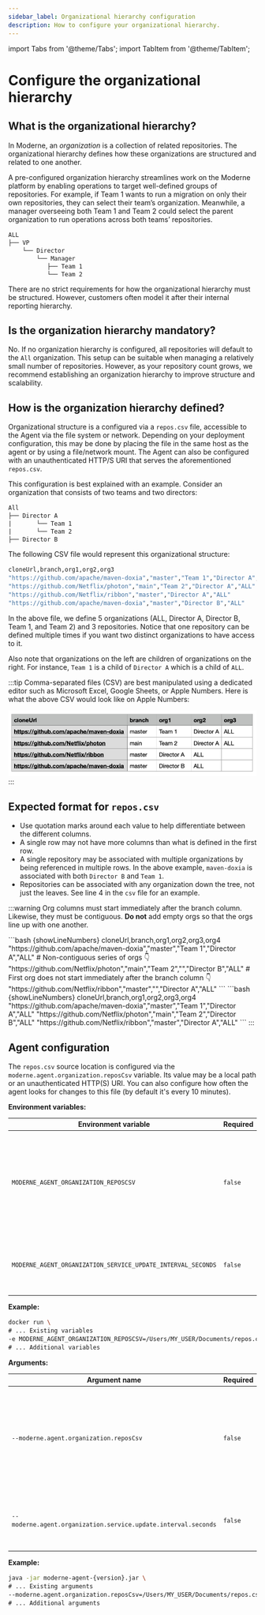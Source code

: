 ```yaml
---
sidebar_label: Organizational hierarchy configuration
description: How to configure your organizational hierarchy.
---
```


import Tabs from '@theme/Tabs';
import TabItem from '@theme/TabItem';

# Configure the organizational hierarchy

## What is the organizational hierarchy?

In Moderne, an _organization_ is a collection of related repositories. The organizational hierarchy defines how these
organizations are structured and related to one another.

A pre-configured organization hierarchy streamlines work on the Moderne platform by enabling operations to target
well-defined groups of repositories. For example, if Team 1 wants to run a migration on only their own repositories,
they can select their team’s organization. Meanwhile, a manager overseeing both Team 1 and Team 2 could select the
parent organization to run operations across both teams’ repositories.

```
ALL
├── VP
    └── Director
        └── Manager
           ├── Team 1
           └── Team 2
```

There are no strict requirements for how the organizational hierarchy must be structured. However, customers often model
it after their internal reporting hierarchy.

## Is the organization hierarchy mandatory?

No. If no organization hierarchy is configured, all repositories will default to the `All` organization. This setup can
be suitable when managing a relatively small number of repositories. However, as your repository count grows, we
recommend establishing an organization hierarchy to improve structure and scalability.

## How is the organization hierarchy defined?

Organizational structure is a configured via a `repos.csv` file, accessible to the Agent via the file system or network.
Depending on your deployment configuration, this may be done by placing the file in the same host as the agent or by
using a file/network mount. The Agent can also be configured with an unauthenticated HTTP/S URI that serves the
aforementioned `repos.csv`.

This configuration is best explained with an example. Consider an organization that consists of two teams and two
directors:

```
All
├── Director A
|       └── Team 1
|       └── Team 2
├── Director B

```

The following CSV file would represent this organizational structure:

```bash showLineNumbers
cloneUrl,branch,org1,org2,org3
"https://github.com/apache/maven-doxia","master","Team 1","Director A","ALL"
"https://github.com/Netflix/photon","main","Team 2","Director A","ALL"
"https://github.com/Netflix/ribbon","master","Director A","ALL"
"https://github.com/apache/maven-doxia","master","Director B","ALL"
```

In the above file, we define 5 organizations (ALL, Director A, Director B, Team 1, and Team 2) and 3 repositories.
Notice that one repository can be defined multiple times if you want two distinct organizations to have access to it.

Also note that organizations on the left are children of organizations on the right. For instance, `Team 1` is a child
of `Director A` which is a child of `ALL`.

:::tip
Comma-separated files (CSV) are best manipulated using a dedicated editor such as Microsoft Excel, Google Sheets, or
Apple Numbers. Here is what the above CSV would look like on Apple Numbers:

![](../assets/numbers-csv-screenshot.png)
:::

## Expected format for `repos.csv`

- Use quotation marks around each value to help differentiate between the different columns.
- A single row may not have more columns than what is defined in the first row.
- A single repository may be associated with multiple organizations by being referenced in multiple rows. In the above
  example, `maven-doxia` is associated with both `Director B` and `Team 1`.
- Repositories can be associated with any organization down the tree, not just the leaves. See line 4 in the `csv` file
  for an example.

:::warning
Org columns must start immediately after the branch column. Likewise, they must be contiguous. **Do not** add empty orgs
so that the orgs line up with one another.

<Tabs>
<TabItem value="not-this" label="Don't do this">
```bash {showLineNumbers}
cloneUrl,branch,org1,org2,org3,org4
"https://github.com/apache/maven-doxia","master","Team 1","Director A","ALL"
# Non-contiguous series of orgs 👇 
"https://github.com/Netflix/photon","main","Team 2","","Director B","ALL"
# First org does not start immediately after the branch column 👇 
"https://github.com/Netflix/ribbon","master","","Director A","ALL"
```
</TabItem>

<TabItem value="do-this" label="Do this">
```bash {showLineNumbers}
cloneUrl,branch,org1,org2,org3,org4
"https://github.com/apache/maven-doxia","master","Team 1","Director A","ALL"
"https://github.com/Netflix/photon","main","Team 2","Director B","ALL"
"https://github.com/Netflix/ribbon","master","Director A","ALL"
```
</TabItem>
</Tabs>
:::

## Agent configuration

The `repos.csv` source location is configured via the `moderne.agent.organization.reposCsv` variable. Its value may be a
local path or an unauthenticated HTTP(S) URI. You can also configure how often the agent looks for changes to this
file (by default it's every 10 minutes).

<Tabs groupId="agent-type">
<TabItem value="oci-container" label="OCI Container">

**Environment variables:**

| Environment variable                                         | Required | Default | Description                                                                                                                                                                  |
|--------------------------------------------------------------|----------|---------|------------------------------------------------------------------------------------------------------------------------------------------------------------------------------|
| `MODERNE_AGENT_ORGANIZATION_REPOSCSV`                        | `false`  |         | The path to the `repos.csv` file that defines your organizational structure. This could also be an unauthenticated HTTP/S URI in the form of `https://your-serve/repos.csv`. |
| `MODERNE_AGENT_ORGANIZATION_SERVICE_UPDATE_INTERVAL_SECONDS` | `false`  | 600     | The number of seconds that the agent should wait before it checks for an update to your `repos.csv` file.                                                                    |

**Example:**

```bash
docker run \
# ... Existing variables
-e MODERNE_AGENT_ORGANIZATION_REPOSCSV=/Users/MY_USER/Documents/repos.csv \
# ... Additional variables
```

</TabItem>

<TabItem value="executable-jar" label="Executable JAR">

**Arguments:**

| Argument name                                                  | Required | Default | Description                                                                                                                                                                  |
|----------------------------------------------------------------|----------|---------|------------------------------------------------------------------------------------------------------------------------------------------------------------------------------|
| `--moderne.agent.organization.reposCsv`                        | `false`  |         | The path to the `repos.csv` file that defines your organizational structure. This could also be an unauthenticated HTTP/S URI in the form of `https://your-serve/repos.csv`. |
| `--moderne.agent.organization.service.update.interval.seconds` | `false`  | 600     | The number of seconds that the agent should wait before it checks for an update to your `repos.csv` file.                                                                    |

**Example:**

```bash
java -jar moderne-agent-{version}.jar \
# ... Existing arguments
--moderne.agent.organization.reposCsv=/Users/MY_USER/Documents/repos.csv \
# ... Additional arguments
```

</TabItem>
</Tabs>
